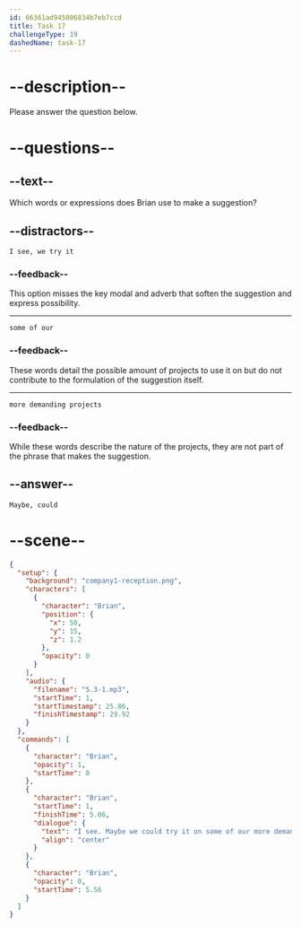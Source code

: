 ```yaml
---
id: 66361ad945006834b7eb7ccd
title: Task 17
challengeType: 19
dashedName: task-17
---
```


<!-- (Audio) Brian: I see. Maybe we could try it on some of our more demanding projects.
-->

# --description--

Please answer the question below.

# --questions--

## --text--

Which words or expressions does Brian use to make a suggestion?

## --distractors--

`I see, we try it`

### --feedback--

This option misses the key modal and adverb that soften the suggestion and express possibility.

---

`some of our`

### --feedback--

These words detail the possible amount of projects to use it on but do not contribute to the formulation of the suggestion itself.

---

`more demanding projects`

### --feedback--

While these words describe the nature of the projects, they are not part of the phrase that makes the suggestion.

## --answer--

`Maybe, could`

# --scene--

```json
{
  "setup": {
    "background": "company1-reception.png",
    "characters": [
      {
        "character": "Brian",
        "position": {
          "x": 50,
          "y": 15,
          "z": 1.2
        },
        "opacity": 0
      }
    ],
    "audio": {
      "filename": "5.3-1.mp3",
      "startTime": 1,
      "startTimestamp": 25.86,
      "finishTimestamp": 29.92
    }
  },
  "commands": [
    {
      "character": "Brian",
      "opacity": 1,
      "startTime": 0
    },
    {
      "character": "Brian",
      "startTime": 1,
      "finishTime": 5.06,
      "dialogue": {
        "text": "I see. Maybe we could try it on some of our more demanding projects.",
        "align": "center"
      }
    },
    {
      "character": "Brian",
      "opacity": 0,
      "startTime": 5.56
    }
  ]
}
```

